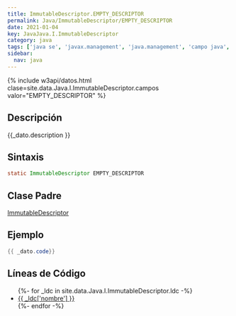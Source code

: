 ```yaml
---
title: ImmutableDescriptor.EMPTY_DESCRIPTOR
permalink: Java/ImmutableDescriptor/EMPTY_DESCRIPTOR
date: 2021-01-04
key: JavaJava.I.ImmutableDescriptor
category: java
tags: ['java se', 'javax.management', 'java.management', 'campo java', 'Java 1.6']
sidebar: 
  nav: java
---
```


{% include w3api/datos.html clase=site.data.Java.I.ImmutableDescriptor.campos valor="EMPTY_DESCRIPTOR" %}

## Descripción
{{_dato.description }}

## Sintaxis
~~~java
static ImmutableDescriptor EMPTY_DESCRIPTOR
~~~

## Clase Padre
[ImmutableDescriptor](/Java/ImmutableDescriptor/)

## Ejemplo
~~~java
{{ _dato.code}}
~~~

## Líneas de Código
<ul>
{%- for _ldc in site.data.Java.I.ImmutableDescriptor.ldc -%}
   <li>
       <a href="{{_ldc['url'] }}">{{ _ldc['nombre'] }}</a>
   </li>
{%- endfor -%}
</ul>
